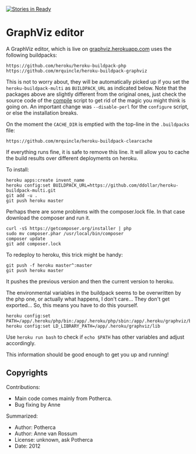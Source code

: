 [![Stories in Ready](https://badge.waffle.io/potherca/GraphvizWebEditor.png?label=ready&title=Ready)](https://waffle.io/potherca/GraphvizWebEditor)
# GraphViz editor

A GraphViz editor, which is live on [graphviz.herokuapp.com](http://graphviz.herokuapp.com) uses the following buildpacks:
    
    https://github.com/heroku/heroku-buildpack-php
    https://github.com/mrquincle/heroku-buildpack-graphviz

This is not to worry about, they will be automatically picked up if you set the `heroku-buildpack-multi` as `BUILDPACK_URL` as indicated below. Note that the packages above are slightly different from the original ones, just check the source code of the [compile](https://github.com/mrquincle/heroku-buildpack-graphviz/blob/master/bin/compile) script to get rid of the magic you might think is going on. An important change was `--disable-perl` for the `configure` script, or else the installation breaks.

On the moment the `CACHE_DIR` is emptied with the top-line in the `.buildpacks` file:

    https://github.com/mrquincle/heroku-buildpack-clearcache

If everything runs fine, it is safe to remove this line. It will allow you to cache the build results over different deployments on heroku.

To install:

    heroku apps:create invent_name
    heroku config:set BUILDPACK_URL=https://github.com/ddollar/heroku-buildpack-multi.git
    git add -u .
    git push heroku master

Perhaps there are some problems with the composer.lock file. In that case download the composer and run it.

    curl -sS https://getcomposer.org/installer | php
    sudo mv composer.phar /usr/local/bin/composer
    composer update
    git add composer.lock

To redeploy to heroku, this trick might be handy:

    git push -f heroku master^:master
    git push heroku master

It pushes the previous version and then the current version to heroku.

The environmental variables in the buildpack seems to be overwritten by the php one, or actually what happens, I don't care... They don't get exported... So, this means you have to do this yourself.

    heroku config:set PATH=/app/.heroku/php/bin:/app/.heroku/php/sbin:/app/.heroku/graphviz/bin:/usr/local/bin:/usr/bin:/bin
    heroku config:set LD_LIBRARY_PATH=/app/.heroku/graphviz/lib

Use `heroku run bash` to check if `echo $PATH` has other variables and adjust accordingly.

This information should be good enough to get you up and running!

## Copyrights

Contributions: 
* Main code comes mainly from Potherca. 
* Bug fixing by Anne

Summarized:

* Author: Potherca
* Author: Anne van Rossum
* License: unknown, ask Potherca
* Date: 2012

